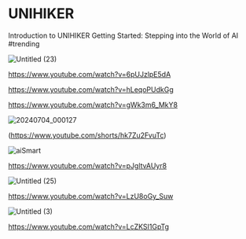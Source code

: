 # UNIHIKER
Introduction to UNIHIKER Getting Started: Stepping into the World of AI #trending

![Untitled (23)](https://github.com/YakrooThai/UNIHIKER/assets/56666070/ce8ab453-981c-44af-b0b0-78f9ba61cc76)

https://www.youtube.com/watch?v=6pUJzlpE5dA

https://www.youtube.com/watch?v=hLeqoPUdkGg

https://www.youtube.com/watch?v=gWk3m6_MkY8

![20240704_000127](https://github.com/YakrooThai/UNIHIKER/assets/56666070/9b75c293-7f71-40e9-add2-620600f04b80)

(https://www.youtube.com/shorts/hk7Zu2FvuTc)

![aiSmart](https://github.com/user-attachments/assets/3d20a7e1-9864-48c3-afc3-cca49c6acda8)

https://www.youtube.com/watch?v=pJgltvAUyr8

![Untitled (25)](https://github.com/user-attachments/assets/d82f34a2-7fd7-4443-813d-8e7196d2e6d4)


https://www.youtube.com/watch?v=LzU8oGy_Suw


![Untitled (3)](https://github.com/user-attachments/assets/d4d30be8-ac29-4177-b1fc-374c6313fa7f)

https://www.youtube.com/watch?v=LcZKSI1GpTg

